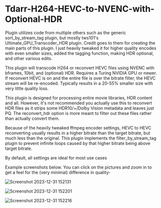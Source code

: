 # Tdarr-H264-HEVC-to-NVENC-with-Optional-HDR

Plugin utilizes code from multiple others such as the generic sort_by_stream_tag plugin, but mostly tws101's Ultimate_GPU_Transcoder_HDR plugin. Credit goes to them for creating the main parts of this plugin. I just heavily tweaked it for higher quality encodes with even smaller sizes, added the tagging function, making HDR optional, and other various edits. 

This plugin will transcode H264 or reconvert HEVC files using NVENC with bframes, 10bit, and (optional) HDR. Requires a Turing NVIDIA GPU or newer. 
If reconvert HEVC is on and the entire file is over the bitrate filter, the HEVC stream will be re-encoded. Typically results in a 20-55% smaller size with very little quality loss.

This plugin is designed for processing entire movie libraries, HDR content and all. However, it's not recommended you actually use this to reconvert HDR files as it strips some HDR10/+/Dolby Vision metadata and leaves just PQ. The reconvert_hdr option is more meant to filter out these files rather than actually convert them.

Because of the heavily tweaked ffmpeg encoder settings, HEVC to HEVC reconverting usually results in a higher bitrate than the target bitrate, but much less than the original. This plugin implements the filter_by_stream_tag plugin to prevent infinite loops caused by that higher bitrate being above target bitrate.

By default, all settings are ideal for most use cases

Example screenshots below. You can click on the pictures and zoom in to get a feel for the (very minimal) difference in quality-

![Screenshot 2023-12-31 152131](https://github.com/PronPan/Tdarr-H264-HEVC-to-NVENC-with-Optional-HDR/assets/5284391/619f1b39-b814-4b1f-b8c7-2ae07416d5a7)

![Screenshot 2023-12-31 152201](https://github.com/PronPan/Tdarr-H264-HEVC-to-NVENC-with-Optional-HDR/assets/5284391/ddabcd0a-ffc6-43a5-898a-cdbcb3dd665c)

![Screenshot 2023-12-31 152216](https://github.com/PronPan/Tdarr-H264-HEVC-to-NVENC-with-Optional-HDR/assets/5284391/5a201de8-b878-439b-b229-f5b5d257ea2c)
